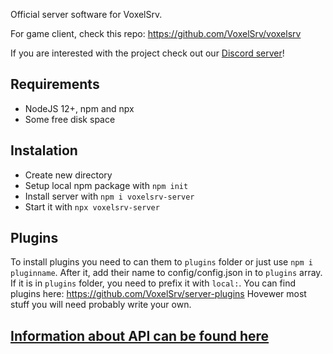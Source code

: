 Official server software for VoxelSrv.

For game client, check this repo: https://github.com/VoxelSrv/voxelsrv

If you are interested with the project check out our [Discord server](https://discord.gg/K9PdsDh)!

## Requirements
- NodeJS 12+, npm and npx
- Some free disk space

## Instalation
* Create new directory
* Setup local npm package with `npm init`
* Install server with `npm i voxelsrv-server`
* Start it with `npx voxelsrv-server`

## Plugins
To install plugins you need to can them to `plugins` folder or just use `npm i pluginname`.
After it, add their name to config/config.json in to `plugins` array. If it is in `plugins` folder,
you need to prefix it with `local:`.
You can find plugins here: https://github.com/VoxelSrv/server-plugins
Hovewer most stuff you will need probably write your own.

## [Information about API can be found here](https://voxelsrv.github.io/voxelsrv-server/)
